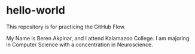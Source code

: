 # hello-world
This repository is for practicing the GitHub Flow.

My Name is Beren Akpinar, and I attend Kalamazoo College. I am majoring in Computer Science with a concentration in Neuroscience.
